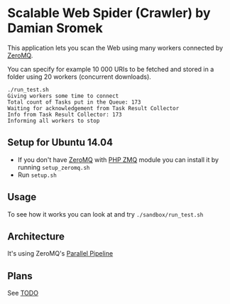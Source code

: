# Scalable Web Spider (Crawler) by Damian Sromek

This application lets you scan the Web using many workers connected by [ZeroMQ](http://zguide.zeromq.org/).

You can specify for example 10 000 URIs to be fetched and stored in a folder using 20 workers (concurrent downloads).

    ./run_test.sh 
    Giving workers some time to connect
    Total count of Tasks put in the Queue: 173
    Waiting for acknowledgement from Task Result Collector
    Info from Task Result Collector: 173
    Informing all workers to stop

## Setup for Ubuntu 14.04
- If you don't have [ZeroMQ](http://zguide.zeromq.org/) with [PHP ZMQ](https://pecl.php.net/package/zmq) module you can install it by running `setup_zeromq.sh`
- Run `setup.sh`

## Usage
To see how it works you can look at and try `./sandbox/run_test.sh`

## Architecture
It's using ZeroMQ's [Parallel Pipeline](http://zguide.zeromq.org/php:all#Divide-and-Conquer) 

## Plans
See [TODO](TODO.md)